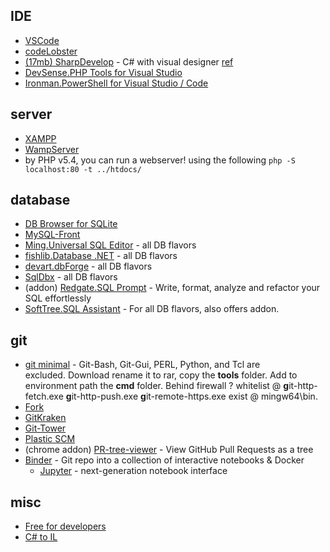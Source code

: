 ## IDE
* [VSCode](https://code.visualstudio.com/)
* [codeLobster](http://www.codelobster.com/)
* [(17mb) SharpDevelop](https://sourceforge.net/projects/sharpdevelop/) - C# with visual designer [ref](https://steemit.com/utopian-io/@dorodor/programming-with-sharpdevelop-creating-a-project-adjusting-properties-and-adding-event-handlers)
* [DevSense.PHP Tools for Visual Studio](https://www.devsense.com/)
* [Ironman.PowerShell for Visual Studio / Code](https://ironmansoftware.com/powershell-pro-tools)

## server
* [XAMPP](https://sourceforge.net/projects/xampp/)
* [WampServer](https://sourceforge.net/projects/wampserver/)
* by PHP v5.4, you can run a webserver! using the following `php -S localhost:80 -t ../htdocs/`

## database
* [DB Browser for SQLite](https://sqlitebrowser.org/)
* [MySQL-Front](https://www.softpedia.com/get/Internet/Servers/Database-Utils/MySQL-Front.shtml)
* [Ming.Universal SQL Editor](http://www.mingsoftware.com/UniversalSQLEditor/overview.html) - all DB flavors
* [fishlib.Database .NET](https://fishcodelib.com/Database.htm) - all DB flavors
* [devart.dbForge](https://www.devart.com/dbforge/) - all DB flavors
* [SqlDbx](http://www.sqldbx.com/) - all DB flavors
* (addon) [Redgate.SQL Prompt](https://www.red-gate.com/products/sql-development/sql-prompt/) - Write, format, analyze and refactor your SQL effortlessly
* [SoftTree.SQL Assistant](http://www.softtreetech.com/sqlassist/index.htm) - For all DB flavors, also offers addon.

## git
* [git minimal](https://www.nuget.org/packages/Git-Windows-Minimal/) - Git-Bash, Git-Gui, PERL, Python, and Tcl are excluded. Download rename it to rar, copy the **tools** folder. Add to environment path the **cmd** folder. Behind firewall ? whitelist @ **g**it-http-fetch.exe **g**it-http-push.exe **g**it-remote-https.exe exist @ mingw64\bin.   
* [Fork](https://fork.dev/)
* [GitKraken](https://www.gitkraken.com/)
* [Git-Tower](https://www.git-tower.com/windows)
* [Plastic SCM](https://www.plasticscm.com/)
* (chrome addon) [PR-tree-viewer](https://github.com/Pewww/pr-tree-viewer) - View GitHub Pull Requests as a tree
* [Binder](https://mybinder.org/) - Git repo into a collection of interactive notebooks & Docker
	* [Jupyter](https://jupyter.org/) - next-generation notebook interface

## misc
* [Free for developers](https://free-for.dev/)
* [C# to IL](https://sharplab.io/)